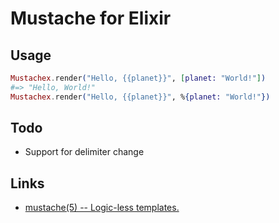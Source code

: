 # Mustache for Elixir

## Usage

```elixir
Mustachex.render("Hello, {{planet}}", [planet: "World!"])
#=> "Hello, World!"
Mustachex.render("Hello, {{planet}}", %{planet: "World!"})
```

## Todo
 * Support for delimiter change

## Links

* [mustache(5) -- Logic-less templates.](http://mustache.github.io/mustache.5.html)
